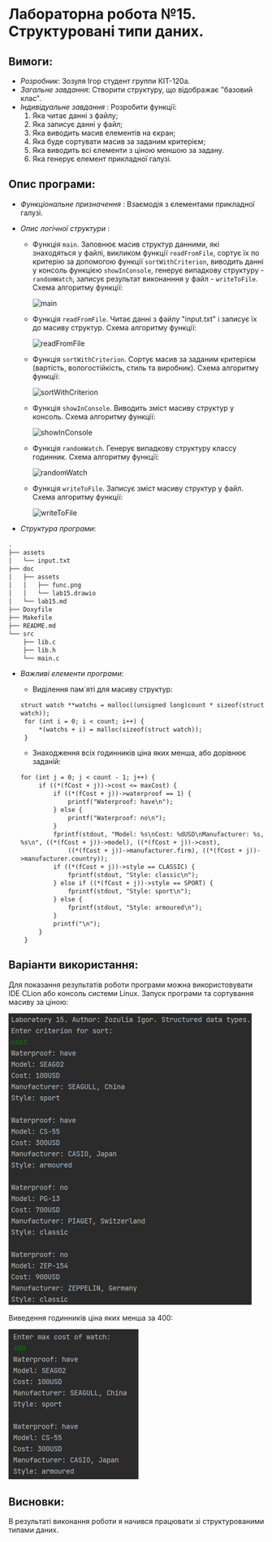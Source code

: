 ﻿# Лабораторна робота №15. Структуровані типи даних.
## Вимоги:
* *Розробник*: Зозуля Ігор студент группи КІТ-120а.
* *Загальне завдання*: Створити структуру, що відображає "базовий клас".
* *Індивідуальне завдання* : Розробити функції:
    1. Яка читає данні з файлу;
    2. Яка записує данні у файл;
    3. Яка виводить масив елементів на єкран;
    4. Яка буде сортувати масив за заданим критерієм;
    5. Яка виводить всі єлементи з ціною меншою за задану.
    6. Яка генерує елемент прикладної галузі.
## Опис програми:
* *Функціональне призначення* : Взаємодія з єлементами прикладної галузі.

* *Опис логічної структури* :
   * Функція `main`. Заповнює масив структур данними, які знаходяться у файлі, викликом функції `readFromFile`, сортує їх по критерію за  допомогою функції `sortWithCriterion`, виводить данні у консоль функцією `showInConsole`, генерує випадкову структуру - `randomWatch`, записує результат виконанння у файл - `writeToFile`. Схема алгоритму функції:

     ![main](assets/.png)

   * Функція `readFromFile`. Читає данні з файлу "input.txt" і записує їх до масиву структур. Схема алгоритму функції:

     ![readFromFile](assets/.png)
     
   * Функція `sortWithCriterion`. Сортує масив за заданим критерієм (вартість, вологостійкість, стиль та виробник). Схема алгоритму функції:

     ![sortWithCriterion](assets/.png)

   * Функція `showInConsole`. Виводить зміст масиву структур у консоль. Схема алгоритму функції:

     ![showInConsole](assets/.png)

   * Функція `randomWatch`. Генерує випадкову структуру классу годинник. Схема алгоритму функції:

     ![randomWatch](assets/.png)

   * Функція `writeToFile`. Записує зміст масиву структур у файл. Схема алгоритму функції:

     ![writeToFile](assets/.png)
* *Структура програми*:
```
.
├── assets
│   └── input.txt
├── doc
│   ├── assets
│   │   ├── func.png
│   │   └── lab15.drawio
│   └── lab15.md
├── Doxyfile
├── Makefile
├── README.md
└── src
    ├── lib.c
    ├── lib.h
    └── main.c

```
* *Важливі елементи програми*:
   * Виділення пам`яті для масиву структур:

   ```
   struct watch **watchs = malloc((unsigned long)count * sizeof(struct watch));
	for (int i = 0; i < count; i++) {
		*(watchs + i) = malloc(sizeof(struct watch));
	}
   ```
   * Знаходження всіх годинників ціна яких менша, або дорівнює заданій:
   ```
   for (int j = 0; j < count - 1; j++) {
		if ((*(fCost + j))->cost <= maxCost) {
			if ((*(fCost + j))->waterproof == 1) {
				printf("Waterproof: have\n");
			} else {
				printf("Waterproof: no\n");
			}
			fprintf(stdout, "Model: %s\nCost: %dUSD\nManufacturer: %s, %s\n", ((*(fCost + j))->model), ((*(fCost + j))->cost),
				((*(fCost + j))->manufacturer.firm), ((*(fCost + j))->manufacturer.country));
			if ((*(fCost + j))->style == CLASSIC) {
				fprintf(stdout, "Style: classic\n");
			} else if ((*(fCost + j))->style == SPORT) {
				fprintf(stdout, "Style: sport\n");
			} else {
				fprintf(stdout, "Style: armoured\n");
			}
			printf("\n");
		}
	}
   ```
## Варіанти використання:
Для показання результатів роботи програми можна використовувати IDE CLion або консоль системи Linux. Запуск програми та сортування масиву за ціною:

![](assets/sortCost.png)

Виведення годинників ціна яких менша за 400:

![](assets/under400.png)

## Висновки:
В результаті виконання роботи я начився працювати зі структурованими типами даних.
